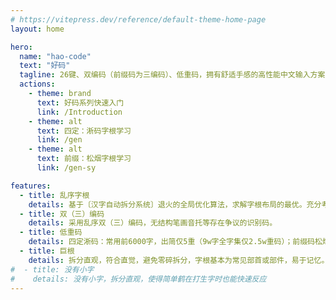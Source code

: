 ```yaml
---
# https://vitepress.dev/reference/default-theme-home-page
layout: home

hero:
  name: "hao-code"
  text: "好码"
  tagline: 26键、双编码（前缀码为三编码）、低重码，拥有舒适手感的高性能中文输入方案
  actions:
    - theme: brand
      text: 好码系列快速入门
      link: /Introduction
    - theme: alt
      text: 四定：淅码字根学习
      link: /gen
    - theme: alt
      text: 前缀：松烟字根学习
      link: /gen-sy

features:
  - title: 乱序字根
    details: 基于〔汉字自动拆分系统〕退火的全局优化算法，求解字根布局的最优。充分考虑了影响输入体验的效率、手感、重码等因素。
  - title: 双（三）编码
    details: 采用乱序双（三）编码，无结构笔画音托等存在争议的识别码。
  - title: 低重码
    details: 四定淅码：常用前6000字，出简仅5重（9w字全字集仅2.5w重码）；前缀码松烟：常用前6000字，全码仅17重（9w全字集仅1.6w重码）。
  - title: 巨根
    details: 拆分直观，符合直觉，避免零碎拆分，字根基本为常见部首或部件，易于记忆。
#  - title: 没有小字
#    details: 没有小字，拆分直观，使得简单鹤在打生字时也能快速反应
---
```

